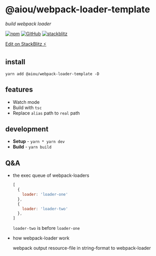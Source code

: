 # @aiou/webpack-loader-template
*build webpack loader*

[![npm](https://img.shields.io/npm/v/@aiou/webpack-loader-template)](https://github.com/JiangWeixian/templates/tree/master/packages/webpack-loader-template) [![GitHub](https://img.shields.io/npm/l/@aiou/webpack-loader-template)](https://github.com/JiangWeixian/templates/tree/master/packages/webpack-loader-template) [![stackblitz](https://img.shields.io/badge/%E2%9A%A1%EF%B8%8Fstackblitz-online-blue)](https://stackblitz.com/github/JiangWeixian/templates/tree/master/packages/webpack-loader-template)

[Edit on StackBlitz ⚡️](https://stackblitz.com/github/JiangWeixian/templates/tree/master/packages/webpack-loader-template)

## install

```console
yarn add @aiou/webpack-loader-template -D
```

## features

- Watch mode
- Build with `tsc`
- Replace `alias` path to `real` path

## development

- **Setup** - `yarn * yarn dev`
- **Build** - `yarn build`

## Q&A

- the exec queue of webpack-loaders
   
   ```js
   [
     {
       loader: 'loader-one'
     },
     {
       loader: 'loader-two'
     },
   ]
   ```

   `loader-two` is before `loader-one`

- how webpack-loader work
  
  webpack output resource-file in string-format to webpack-loader
